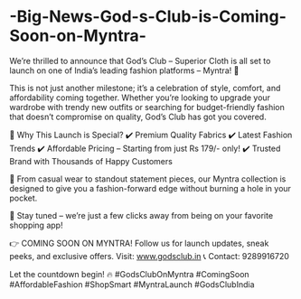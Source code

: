 # -Big-News-God-s-Club-is-Coming-Soon-on-Myntra-

We’re thrilled to announce that God’s Club – Superior Cloth is all set to launch on one of India’s leading fashion platforms – Myntra! 🎊

This is not just another milestone; it’s a celebration of style, comfort, and affordability coming together. Whether you’re looking to upgrade your wardrobe with trendy new outfits or searching for budget-friendly fashion that doesn’t compromise on quality, God’s Club has got you covered.

🛒 Why This Launch is Special?
✔️ Premium Quality Fabrics
✔️ Latest Fashion Trends
✔️ Affordable Pricing – Starting from just Rs 179/- only!
✔️ Trusted Brand with Thousands of Happy Customers

💃 From casual wear to standout statement pieces, our Myntra collection is designed to give you a fashion-forward edge without burning a hole in your pocket.

📲 Stay tuned – we’re just a few clicks away from being on your favorite shopping app!

👉 COMING SOON ON MYNTRA!
Follow us for launch updates, sneak peeks, and exclusive offers.
Visit: www.godsclub.in
📞 Contact: 9289916720

Let the countdown begin! 🔥
#GodsClubOnMyntra #ComingSoon #AffordableFashion #ShopSmart #MyntraLaunch #GodsClubIndia


